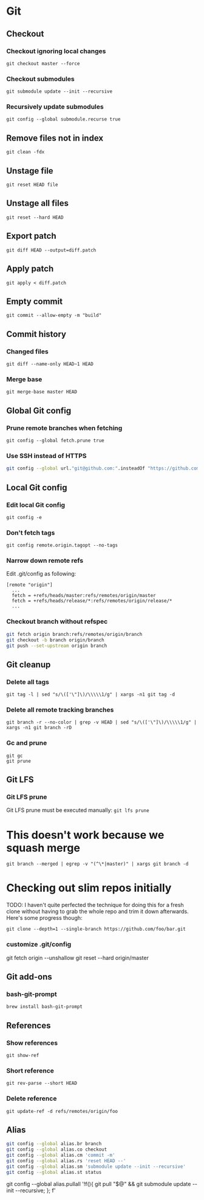 # Git

## Checkout

### Checkout ignoring local changes

`git checkout master --force`

### Checkout submodules

`git submodule update --init --recursive`

### Recursively update submodules

`git config --global submodule.recurse true`

## Remove files not in index

`git clean -fdx`

## Unstage file

`git reset HEAD file`

## Unstage all files

`git reset --hard HEAD`

## Export patch

```
git diff HEAD --output=diff.patch
```

## Apply patch

`git apply < diff.patch`

## Empty commit

`git commit --allow-empty -m "build"`

## Commit history

### Changed files

`git diff --name-only HEAD~1 HEAD`

### Merge base

`git merge-base master HEAD`

## Global Git config

### Prune remote branches when fetching

`git config --global fetch.prune true`

### Use SSH instead of HTTPS

```bash
git config --global url."git@github.com:".insteadOf "https://github.com"
```

## Local Git config

### Edit local Git config

`git config -e`

### Don't fetch tags

`git config remote.origin.tagopt --no-tags`

### Narrow down remote refs

Edit .git/config as following:
```
[remote "origin"]
  ...
  fetch = +refs/heads/master:refs/remotes/origin/master
  fetch = +refs/heads/release/*:refs/remotes/origin/release/*
  ...
```

### Checkout branch without refspec

```bash
git fetch origin branch:refs/remotes/origin/branch
git checkout -b branch origin/branch
git push --set-upstream origin branch
```

## Git cleanup

### Delete all tags

`git tag -l | sed "s/\(['\"]\)/\\\\\1/g" | xargs -n1 git tag -d`

### Delete all remote tracking branches

`git branch -r --no-color | grep -v HEAD | sed "s/\(['\"]\)/\\\\\1/g" | xargs -n1 git branch -rD`

### Gc and prune

```
git gc
git prune
```

## Git LFS

### Git LFS prune

Git LFS prune must be executed manually:
`git lfs prune`

# This doesn't work because we squash merge
`git branch --merged | egrep -v "(^\*|master)" | xargs git branch -d`

# Checking out slim repos initially

TODO: I haven't quite perfected the technique for doing this for a fresh clone without having to grab the whole repo and trim it down afterwards. Here's some progress though:

`git clone --depth=1 --single-branch https://github.com/foo/bar.git`

### customize .git/config
git fetch origin --unshallow
git reset --hard origin/master

## Git add-ons

### bash-git-prompt
`brew install bash-git-prompt`

## References

### Show references

`git show-ref`

### Short reference

`git rev-parse --short HEAD`

### Delete reference

`git update-ref -d refs/remotes/origin/foo`

## Alias

```bash
git config --global alias.br branch
git config --global alias.co checkout
git config --global alias.cm 'commit -m'
git config --global alias.rs 'reset HEAD --'
git config --global alias.sm 'submodule update --init --recursive'
git config --global alias.st status
```

git config --global alias.pullall '!f(){ git pull "$@" && git submodule update --init --recursive; }; f'

